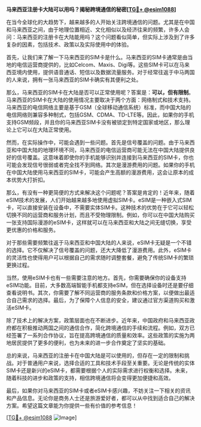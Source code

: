 **马来西亚注册卡大陆可以用吗？揭秘跨境通信的秘密[[TG💪+ @esim1088](https://t.me/s/esim1088)]**

在当今全球化的大趋势下，越来越多的人开始关注跨境通信的问题。尤其是在中国和马来西亚之间，由于地理位置相近、文化相似以及经济往来的频繁，许多人会问：马来西亚的注册卡在大陆能用吗？这个问题看似简单，但实际上涉及到了许多复杂的因素，包括技术、政策以及实际使用中的体验。

首先，让我们来了解一下马来西亚的SIM卡是什么。马来西亚的SIM卡通常是由当地的电信运营商提供的，比如Celcom、Maxis、Digi等。这些SIM卡可以在马来西亚境内使用，提供语音通话、短信以及数据流量服务。对于经常往返于中马两国的人来说，拥有一张马来西亚的SIM卡确实有其便利之处。

那么，马来西亚的SIM卡在大陆是否可以正常使用呢？答案是：**可以，但有限制**。马来西亚的SIM卡在大陆的使用情况主要取决于两个方面：网络制式和技术支持。马来西亚的电信网络主要是基于GSM（全球移动通信系统）标准，而中国大陆的电信网络则兼容多种制式，包括GSM、CDMA、TD-LTE等。因此，如果你的手机支持GSM频段，并且你的马来西亚SIM卡没有被锁定到特定国家或地区，那么理论上它可以在大陆正常使用。

然而，在实际操作中，可能会遇到一些问题。首先是信号覆盖的问题。由于马来西亚和中国大陆的地理环境不同，马来西亚的电信运营商可能无法在中国大陆提供良好的信号覆盖。这意味着即使你的手机能够识别并连接到马来西亚的SIM卡，你也可能会发现信号很弱或者完全找不到网络。其次是漫游费用的问题。如果你的手机在中国大陆使用马来西亚的SIM卡，可能会产生高额的漫游费用，这会让原本的成本优势大打折扣。

那么，有没有一种更简便的方式来解决这个问题呢？答案是肯定的！近年来，随着eSIM技术的发展，人们开始越来越多地使用虚拟SIM卡。eSIM是一种嵌入式SIM卡，可以直接安装在设备中，不需要实体SIM卡。这种技术的优势在于它可以轻松切换不同的运营商和服务计划，而且不受物理限制。例如，你可以在中国大陆购买一张支持国际漫游的eSIM卡，这样就可以在马来西亚和大陆之间无缝切换，享受更优惠的价格和服务。

对于那些需要频繁往返于马来西亚和中国大陆的人来说，eSIM卡无疑是一个不错的选择。它不仅解决了信号覆盖的问题，还大大降低了漫游费用。此外，eSIM卡的灵活性也使得用户可以根据自己的需求随时调整套餐，避免了传统SIM卡的繁琐更换过程。

当然，使用eSIM卡也有一些需要注意的地方。首先，你需要确保你的设备支持eSIM功能。目前，大多数高端智能手机都支持eSIM，但在选择设备时还是要仔细查看说明书。其次，你需要了解不同运营商的服务条款和价格方案，以便做出最适合自己需求的选择。最后，为了保障个人信息的安全，建议通过官方渠道购买和激活eSIM卡。

除了技术上的解决方案，政策层面也在不断进步。近年来，中国政府和马来西亚政府都在积极推动两国之间的通信合作，简化跨境通信的手续和流程。例如，双方已经签署了一系列合作协议，旨在提高跨境通信的质量和效率。这些政策的实施为两地居民提供了更多的便利，也为未来的进一步合作奠定了坚实的基础。

总的来说，马来西亚的注册卡在中国大陆是可以使用的，但存在一定的限制和挑战。对于普通用户来说，选择合适的工具和技术手段至关重要。无论是传统的实体SIM卡还是新兴的eSIM卡，都需要根据个人的实际需求进行权衡和选择。未来，随着科技的进步和政策的支持，相信跨境通信将会变得更加便捷和高效。

最后，如果你对马来西亚的SIM卡或者eSIM卡感兴趣，不妨关注一下相关的资讯和产品信息。无论你是商务人士还是旅游爱好者，都可以从中找到适合自己的解决方案。希望这篇文章能为你提供一些有价值的参考信息！

[[TG💪+ @esim1088](https://t.me/s/esim1088) ![Image](https://i.postimg.cc/4NQfJmqS/Snipaste-2025-05-13-00-14-12.png)]